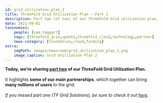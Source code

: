 ```yaml
---
id: grid_utilization_plan_2
title: ThreeFold Grid Utilization Plan – Part 2
description: Part two (of two) of our ThreeFold Grid utilization plan, focusing on key partnerships.
date: 2021-09-02
taxonomies:
    people: [sam_taggart]
    tags: [threefold_grid,update,threefold_cloud,technology,partner]
    news-category: [foundation,cloud,farming]
extra:
    imgPath: images/newsroom/grid_utilization_plan_2.png
    image_caption: Grid Utilization Plan 2
---
```


**Today, we’re sharing [part two](https://forum.threefold.io/t/grid-utilization-plan-part-two/1203) of our ThreeFold Grid Utilization Plan.**
<br/>
<br/>
It highlights **some of our main partnerships**, which together can bring **many millions of users** to the grid.
<br/>
<br/>
*If you missed part one (TF Grid Solutions), be sure to check it out [here](https://forum.threefold.io/t/grid-utilization-plan-part-one/1157).*